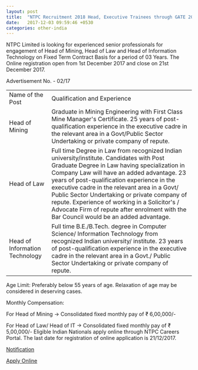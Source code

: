 ```yaml
---
layout: post
title:  "NTPC Recruitment 2018 Head, Executive Trainees through GATE 2018"
date:   2017-12-03 09:59:46 +0530
categories: other-india
---
```


NTPC Limited is looking for experienced senior professionals for engagement of Head of Mining, Head of Law and Head of Information Technology on Fixed Term Contract Basis for a period of 03 Years. The Online registration open from 1st December 2017 and close on 21st December 2017.

Advertisement No. - 02/17

<div class="table-responsive">
  <table class="table table-bordered">
    <tr>
      <td>Name of the Post</td>
      <td>Qualification and Experience</td>
    </tr> 
    <tr>
      <td>Head of Mining</td>
      <td>Graduate in Mining Engineering with First Class Mine Manager's Certificate. 25 years of post-qualification experience in the executive cadre in the relevant area in a Govt/Public Sector Undertaking or private company of repute.</td>
    </tr> 
    <tr>
      <td>Head of Law</td>
      <td>Full time Degree in Law from recognized Indian university/institute. Candidates with Post Graduate Degree in Law having specialization in Company Law will have an added advantage. 23 years of post-qualification experience in the executive cadre in the relevant area in a Govt/ Public Sector Undertaking or private company of repute. Experience of working in a Solicitor's / Advocate Firm of repute after enrolment with the Bar Council would be an added advantage.</td>
    </tr> 
    <tr>
      <td>Head of Information Technology</td>
      <td>Full time B.E./B.Tech. degree in Computer Science/ Information Technology from recognized Indian university/ institute. 23 years of post-qualification experience in the executive cadre in the relevant area in a Govt./ Public Sector Undertaking or private company of repute.</td>
    </tr> 
 </table>
</div>





Age Limit: Preferably below 55 years of age. Relaxation of age may be considered in deserving cases.

Monthly Compensation:

For Head of Mining -> Consolidated fixed monthly pay of ₹ 6,00,000/- 


For Head of Law/ Head of IT -> Consolidated fixed monthly pay of ₹ 5,00,000/-
Eligible Indian Nationals apply online through NTPC Careers Portal. The last date for registration of online application is 21/12/2017.

[Notification](http://open.ntpccareers.net/2017MLIT/index_files/adeng.pdf)

[Apply Online](http://open.ntpccareers.net/2017MLIT/index.php)

